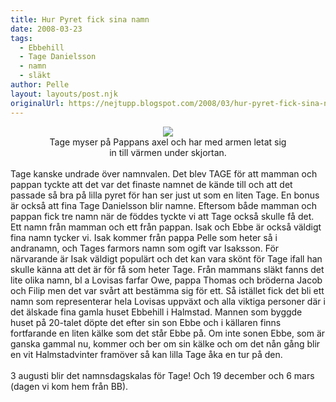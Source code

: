 ```yaml
---
title: Hur Pyret fick sina namn
date: 2008-03-23
tags: 
  - Ebbehill
  - Tage Danielsson
  - namn
  - släkt	
author: Pelle
layout: layouts/post.njk
originalUrl: https://nejtupp.blogspot.com/2008/03/hur-pyret-fick-sina-namn.html
---
```


<div style="text-align: center;"><img src="../../../../img/pappas_axel_1024pix.jpg">
	<figcaption>Tage myser på Pappans axel och har med armen letat sig<br>in till värmen under skjortan.</span><br></div><br>Tage kanske undrade över namnvalen. Det blev TAGE för att mamman och pappan tyckte att det var det finaste namnet de kände till och att det passade så bra på lilla pyret för han ser just ut som en liten Tage. En bonus är också att fina Tage Danielsson blir namne. Eftersom både mamman och pappan fick tre namn när de föddes tyckte vi att Tage också skulle få det. Ett namn från mamman och ett från pappan. Isak och Ebbe är också väldigt fina namn tycker vi. Isak kommer från pappa Pelle som heter så i andranamn, och Tages farmors namn som ogift var Isaksson. För närvarande är Isak väldigt populärt och det kan vara skönt för Tage ifall han skulle känna att det är för få som heter Tage. Från mammans släkt fanns det lite olika namn, bl a Lovisas farfar Owe, pappa Thomas och bröderna Jacob och Filip men det var svårt att bestämma sig för ett. Så istället fick det bli ett namn som representerar hela Lovisas uppväxt och alla viktiga personer där i det älskade fina gamla huset Ebbehill i Halmstad. Mannen som byggde huset på 20-talet döpte det efter sin son Ebbe och i källaren finns fortfarande en liten kälke som det står Ebbe på. Om inte sonen Ebbe, som är ganska gammal nu, kommer och ber om sin kälke och om det nån gång blir en vit Halmstadvinter framöver så kan lilla Tage åka en tur på den.<br><br>3 augusti blir det namnsdagskalas för Tage! Och 19 december och 6 mars (dagen vi kom hem från BB).

